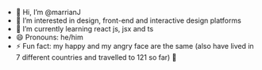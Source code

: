 - 👋 Hi, I’m @marrianJ
- 👀 I’m interested in design, front-end and interactive design platforms
- 🌱 I’m currently learning react js, jsx and ts
- 😄 Pronouns: he/him
- ⚡ Fun fact: my happy and my angry face are the same (also have lived in 7 different countries and travelled to 121 so far) 🧳 

<!---
marrianJ/marrianJ is a ✨ special ✨ repository because its `README.md` (this file) appears on your GitHub profile.
You can click the Preview link to take a look at your changes.
--->
